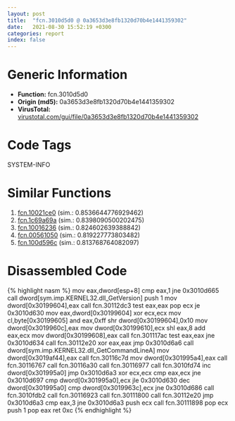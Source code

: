 ```yaml
---
layout: post
title:  "fcn.3010d5d0 @ 0a3653d3e8fb1320d70b4e1441359302"
date:   2021-08-30 15:52:19 +0300
categories: report
index: false
---
```


# Generic Information
- **Function:** fcn.3010d5d0
- **Origin (md5):** 0a3653d3e8fb1320d70b4e1441359302
- **VirusTotal:** [virustotal.com/gui/file/0a3653d3e8fb1320d70b4e1441359302][virustotal_ref]

# Code Tags
<span class="tag" id="SYSTEM-INFO">SYSTEM-INFO</span>


# Similar Functions

1. [fcn.10021ce0][similar_1_ref] (sim.: 0.8536644776929462)
2. [fcn.1c69a69a][similar_2_ref] (sim.: 0.8398090500202475)
3. [fcn.10016236][similar_3_ref] (sim.: 0.824602639388842)
4. [fcn.00561050][similar_4_ref] (sim.: 0.819227773803482)
5. [fcn.100d596c][similar_5_ref] (sim.: 0.813768764082097)


# Disassembled Code

{% highlight nasm %}
mov eax,dword[esp+8]
cmp eax,1
jne 0x3010d665
call dword[sym.imp.KERNEL32.dll_GetVersion]
push 1
mov dword[0x30199604],eax
call fcn.30112dc3
test eax,eax
pop ecx
je 0x3010d630
mov eax,dword[0x30199604]
xor ecx,ecx
mov cl,byte[0x30199605]
and eax,0xff
shr dword[0x30199604],0x10
mov dword[0x3019960c],eax
mov dword[0x30199610],ecx
shl eax,8
add eax,ecx
mov dword[0x30199608],eax
call fcn.301117ac
test eax,eax
jne 0x3010d634
call fcn.30112e20
xor eax,eax
jmp 0x3010d6a6
call dword[sym.imp.KERNEL32.dll_GetCommandLineA]
mov dword[0x3019af44],eax
call fcn.30116c7d
mov dword[0x301995a4],eax
call fcn.30116767
call fcn.30116a30
call fcn.30116977
call fcn.3010fd74
inc dword[0x301995a0]
jmp 0x3010d6a3
xor ecx,ecx
cmp eax,ecx
jne 0x3010d697
cmp dword[0x301995a0],ecx
jle 0x3010d630
dec dword[0x301995a0]
cmp dword[0x3019963c],ecx
jne 0x3010d686
call fcn.3010fdb2
call fcn.30116923
call fcn.30111800
call fcn.30112e20
jmp 0x3010d6a3
cmp eax,3
jne 0x3010d6a3
push ecx
call fcn.30111898
pop ecx
push 1
pop eax
ret 0xc
{% endhighlight %}


[similar_1_ref]: /report/fcn.10021ce0@a7a698c732cb880967bd1318dc083d69
[similar_2_ref]: /report/fcn.1c69a69a@2d079ba83dda3113f0607d58292b7a26
[similar_3_ref]: /report/fcn.10016236@01917ef1a6330a4695a0deaf2b7bc13a
[similar_4_ref]: /report/fcn.00561050@7453c96a6fbd42ec690b8deb53eafcba
[similar_5_ref]: /report/fcn.100d596c@a0ac129ff3ea4c0dfa9529c259a9502c
[virustotal_ref]: https://www.virustotal.com/gui/file/0a3653d3e8fb1320d70b4e1441359302